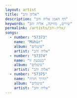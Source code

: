 ```yaml
---
layout: artist
title: "אליה והב"
description: "דף האמן אליה והב"
keywords: "שירים, מוזיקה, אליה והב"
permalink: /artists/אליה-והב/
songs:
  - number: "57373"
    name: "Mühür"
    album: "סינגלים"
    artist: "אליה והב"
  - number: "57374"
    name: "בטבעת זו"
    album: "סינגלים"
    artist: "אליה והב"
  - number: "57375"
    name: "הדרך חזרה"
    album: "סינגלים"
    artist: "אליה והב"
---
```

